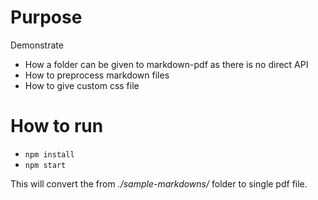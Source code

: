 # Purpose
Demonstrate
- How a folder can be given to markdown-pdf as there is no direct API
- How to preprocess markdown files
- How to give custom css file

# How to run
- `npm install`
- `npm start`

This will convert the from _./sample-markdowns/_ folder to single pdf file.